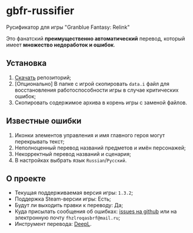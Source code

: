 # gbfr-russifier
Русификатор для игры "Granblue Fantasy: Relink"

Это фанатский **преимущественно автоматический** перевод, который имеет **множество недоработок и ошибок**.

## Установка
1. [Скачать](https://github.com/Kirill-Lekhov/gbfr-russifier/archive/refs/heads/main.zip) репозиторий;
2. [Опционально] В папке с игрой скопировать `data.i` файл для восстановления работоспособности игры в случае критических ошибок;
3. Скопировать содержимое архива в корень игры с заменой файлов.

## Известные ошибки
1. Иконки элементов управления и имя главного героя могут перекрывать текст;
2. Неполноценный перевод названий предметов и имён персонажей;
3. Некорректный перевод названий и сценария;
4. В настройках выбрать язык `Russian`/`Русский`.

## О проекте
* Текущая поддерживаемая версия игры: `1.3.2`;
* Поддержка Steam-версии игры: Есть;
* Будут ли выходить правки к переводу: Да;
* Куда присылать сообщения об ошибках: [issues на github](https://github.com/Kirill-Lekhov/gbfr-russifier/issues/new) или на электронную почту `fhzlroqasbrf@mail.ru`;
* Инструмент перевода: [DeepL](https://www.deepl.com/ru/pro-api).
